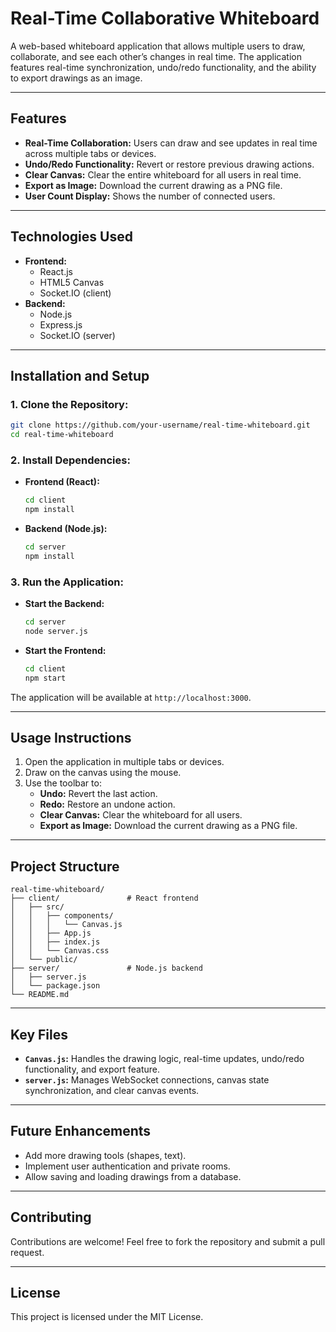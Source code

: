 
# **Real-Time Collaborative Whiteboard**

A web-based whiteboard application that allows multiple users to draw, collaborate, and see each other’s changes in real time. The application features real-time synchronization, undo/redo functionality, and the ability to export drawings as an image.

---

## **Features**

- **Real-Time Collaboration:** Users can draw and see updates in real time across multiple tabs or devices.
- **Undo/Redo Functionality:** Revert or restore previous drawing actions.
- **Clear Canvas:** Clear the entire whiteboard for all users in real time.
- **Export as Image:** Download the current drawing as a PNG file.
- **User Count Display:** Shows the number of connected users.

---

## **Technologies Used**

- **Frontend:**
  - React.js
  - HTML5 Canvas
  - Socket.IO (client)
- **Backend:**
  - Node.js
  - Express.js
  - Socket.IO (server)

---

## **Installation and Setup**

### **1. Clone the Repository:**
```bash
git clone https://github.com/your-username/real-time-whiteboard.git
cd real-time-whiteboard
```

### **2. Install Dependencies:**

- **Frontend (React):**
  ```bash
  cd client
  npm install
  ```

- **Backend (Node.js):**
  ```bash
  cd server
  npm install
  ```

### **3. Run the Application:**

- **Start the Backend:**
  ```bash
  cd server
  node server.js
  ```

- **Start the Frontend:**
  ```bash
  cd client
  npm start
  ```

The application will be available at `http://localhost:3000`.

---

## **Usage Instructions**

1. Open the application in multiple tabs or devices.
2. Draw on the canvas using the mouse.
3. Use the toolbar to:
   - **Undo:** Revert the last action.
   - **Redo:** Restore an undone action.
   - **Clear Canvas:** Clear the whiteboard for all users.
   - **Export as Image:** Download the current drawing as a PNG file.

---

## **Project Structure**

```
real-time-whiteboard/
├── client/               # React frontend
│   ├── src/
│   │   ├── components/
│   │   │   └── Canvas.js
│   │   ├── App.js
│   │   ├── index.js
│   │   └── Canvas.css
│   └── public/
├── server/               # Node.js backend
│   ├── server.js
│   └── package.json
└── README.md
```

---

## **Key Files**

- **`Canvas.js`:** Handles the drawing logic, real-time updates, undo/redo functionality, and export feature.
- **`server.js`:** Manages WebSocket connections, canvas state synchronization, and clear canvas events.

---

## **Future Enhancements**

- Add more drawing tools (shapes, text).
- Implement user authentication and private rooms.
- Allow saving and loading drawings from a database.

---

## **Contributing**

Contributions are welcome! Feel free to fork the repository and submit a pull request.

---

## **License**

This project is licensed under the MIT License.
```
